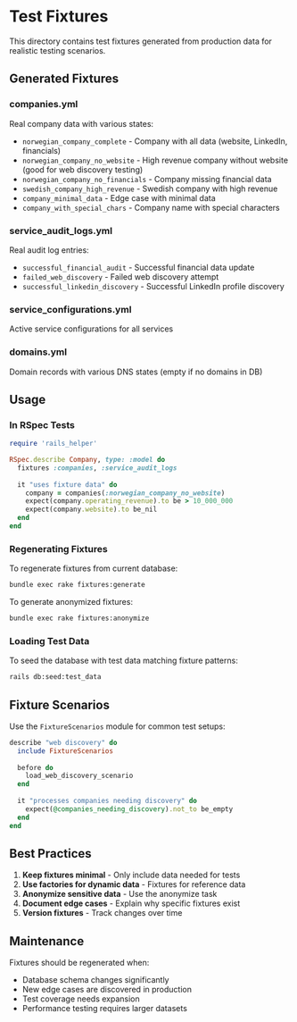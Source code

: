 # Test Fixtures

This directory contains test fixtures generated from production data for realistic testing scenarios.

## Generated Fixtures

### companies.yml
Real company data with various states:
- `norwegian_company_complete` - Company with all data (website, LinkedIn, financials)
- `norwegian_company_no_website` - High revenue company without website (good for web discovery testing)
- `norwegian_company_no_financials` - Company missing financial data
- `swedish_company_high_revenue` - Swedish company with high revenue
- `company_minimal_data` - Edge case with minimal data
- `company_with_special_chars` - Company name with special characters

### service_audit_logs.yml
Real audit log entries:
- `successful_financial_audit` - Successful financial data update
- `failed_web_discovery` - Failed web discovery attempt
- `successful_linkedin_discovery` - Successful LinkedIn profile discovery

### service_configurations.yml
Active service configurations for all services

### domains.yml
Domain records with various DNS states (empty if no domains in DB)

## Usage

### In RSpec Tests

```ruby
require 'rails_helper'

RSpec.describe Company, type: :model do
  fixtures :companies, :service_audit_logs
  
  it "uses fixture data" do
    company = companies(:norwegian_company_no_website)
    expect(company.operating_revenue).to be > 10_000_000
    expect(company.website).to be_nil
  end
end
```

### Regenerating Fixtures

To regenerate fixtures from current database:
```bash
bundle exec rake fixtures:generate
```

To generate anonymized fixtures:
```bash
bundle exec rake fixtures:anonymize
```

### Loading Test Data

To seed the database with test data matching fixture patterns:
```bash
rails db:seed:test_data
```

## Fixture Scenarios

Use the `FixtureScenarios` module for common test setups:

```ruby
describe "web discovery" do
  include FixtureScenarios
  
  before do
    load_web_discovery_scenario
  end
  
  it "processes companies needing discovery" do
    expect(@companies_needing_discovery).not_to be_empty
  end
end
```

## Best Practices

1. **Keep fixtures minimal** - Only include data needed for tests
2. **Use factories for dynamic data** - Fixtures for reference data
3. **Anonymize sensitive data** - Use the anonymize task
4. **Document edge cases** - Explain why specific fixtures exist
5. **Version fixtures** - Track changes over time

## Maintenance

Fixtures should be regenerated when:
- Database schema changes significantly
- New edge cases are discovered in production
- Test coverage needs expansion
- Performance testing requires larger datasets